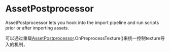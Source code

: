# AssetPostprocessor

AssetPostprocessor lets you hook into the import pipeline and run scripts prior or after importing assets.

可以通过重载[AssetPostprocessor](https://docs.unity3d.com/ScriptReference/AssetPostprocessor.html).OnPreprocessTexture\(\)来统一控制texture导入的机制，

